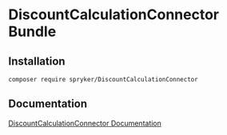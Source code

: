 # DiscountCalculationConnector Bundle

## Installation

```
composer require spryker/DiscountCalculationConnector
```

## Documentation

[DiscountCalculationConnector Documentation](https://spryker.github.io/discount-calculation-connector/index.html)




